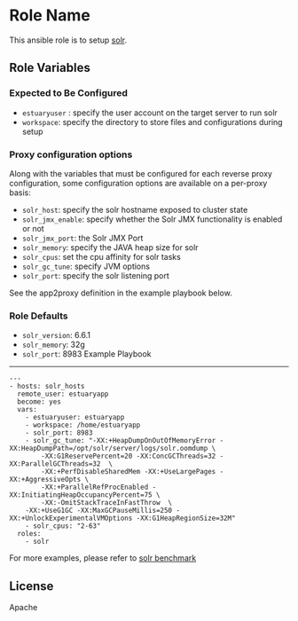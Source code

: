 Role Name
=========

This ansible role is to setup [solr](http://lucene.apache.org/solr/). 

Role Variables
--------------

### Expected to Be Configured

* `estuaryuser` : specify the user account on the target server to run solr
* `workspace`: specify the directory to store files and configurations during setup

### Proxy configuration options

Along with the variables that must be configured for each reverse proxy configuration, some configuration options are available on a per-proxy basis:

* `solr_host`: specify the solr hostname exposed to cluster state
* `solr_jmx_enable`: specify whether the Solr JMX functionality is enabled or not
* `solr_jmx_port`: the Solr JMX Port 
* `solr_memory`: specify the JAVA heap size for solr
* `solr_cpus`: set the cpu affinity for solr tasks
* `solr_gc_tune`: specify JVM options 
* `solr_port`: specify the solr listening port

See the app2proxy definition in the example playbook below.

### Role Defaults

* `solr_version`: 6.6.1
* `solr_memory`: 32g
* `solr_port`: 8983
Example Playbook
----------------

```
---
- hosts: solr_hosts 
  remote_user: estuaryapp
  become: yes
  vars:
    - estuaryuser: estuaryapp
    - workspace: /home/estuaryapp
    - solr_port: 8983
    - solr_gc_tune: "-XX:+HeapDumpOnOutOfMemoryError -XX:HeapDumpPath=/opt/solr/server/logs/solr.oomdump \
        -XX:G1ReservePercent=20 -XX:ConcGCThreads=32 -XX:ParallelGCThreads=32  \
        -XX:+PerfDisableSharedMem -XX:+UseLargePages -XX:+AggressiveOpts \
        -XX:+ParallelRefProcEnabled -XX:InitiatingHeapOccupancyPercent=75 \
        -XX:-OmitStackTraceInFastThrow  \
	-XX:+UseG1GC -XX:MaxGCPauseMillis=250 -XX:+UnlockExperimentalVMOptions -XX:G1HeapRegionSize=32M"
    - solr_cpus: "2-63"
  roles:
    - solr

```    

For more examples, please refer to [solr benchmark](https://github.com/open-estuary/appbenchmark/tree/master/apps/solr)

License
-------

Apache

